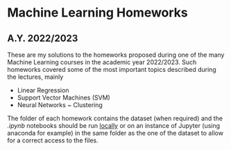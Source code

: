 # Machine Learning Homeworks
## A.Y. 2022/2023


These are my solutions to the homeworks proposed during one of the many Machine Learning courses in the academic year 2022/2023. Such homeworks covered some of the most important topics described during the lectures, mainly
- Linear Regression
- Support Vector Machines (SVM)
- Neural Networks ~ Clustering

The folder of each homework contains the dataset (when required) and the _.ipynb_ notebooks should be run [locally](https://code.visualstudio.com/docs/datascience/jupyter-notebooks) or on an instance of Jupyter (using anaconda for example) in the same folder as the one of the dataset to allow for a correct access to the files.

